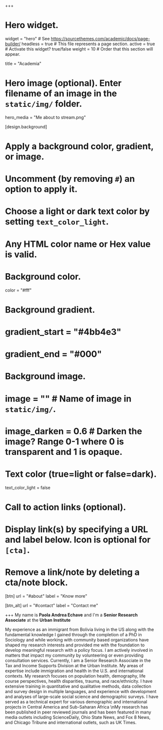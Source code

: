 +++
# Hero widget.
widget = "hero"  # See https://sourcethemes.com/academic/docs/page-builder/
headless = true  # This file represents a page section.
active = true  # Activate this widget? true/false
weight = 10  # Order that this section will appear.

title = "Academia"

# Hero image (optional). Enter filename of an image in the `static/img/` folder.
hero_media = "Me about to stream.png"

[design.background]
  # Apply a background color, gradient, or image.
  #   Uncomment (by removing `#`) an option to apply it.
  #   Choose a light or dark text color by setting `text_color_light`.
  #   Any HTML color name or Hex value is valid.

  # Background color.
  color = "#fff"
  
  # Background gradient.
  # gradient_start = "#4bb4e3"
  # gradient_end = "#000"
  
  # Background image.
  # image = ""  # Name of image in `static/img/`.
  # image_darken = 0.6  # Darken the image? Range 0-1 where 0 is transparent and 1 is opaque.

  # Text color (true=light or false=dark).
  text_color_light = false

# Call to action links (optional).
#   Display link(s) by specifying a URL and label below. Icon is optional for `[cta]`.
#   Remove a link/note by deleting a cta/note block.
[btn]
  url = "#about"
  label = "Know more"
  
[btn_alt]
  url = "#contact"
  label = "Contact me"

+++
My name is **Paola Andrea Echave** and I'm a **Senior Research Associate** at the **Urban Institute** 

My experience as an immigrant from Bolivia living in the US along with the fundamental knowledge I gained through the completion of a PhD in Sociology and while working with community based organizations have shaped my research interests and provided me with the foundation to develop meaningful research with a policy focus. I am actively involved in matters that impact my community by volunteering or even providing consultation services. Currently, I am a Senior Research Associate in the Tax and Income Supports Division at the Urban Institute. My areas of expertise include immigration and health in the U.S. and international contexts. My research focuses on population health, demography, life course perspectives, health disparities, trauma, and race/ethnicity. I have extensive training in quantitative and qualitative methods, data collection and survey design in multiple languages, and experience with development and analyses of large-scale social science and demographic surveys. I have served as a technical expert for various demographic and international projects in Central America and Sub-Saharan Africa \nMy research has been published in peer reviewed journals and has been featured in many media outlets including ScienceDaily, Ohio State News, and Fox 8 News, and Chicago Tribune and international outlets, such as UK Times. 
